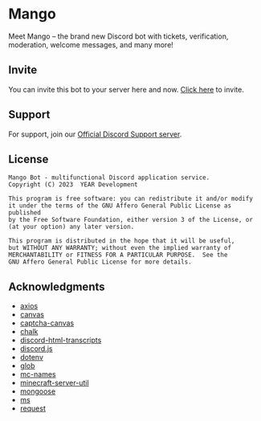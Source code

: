 # Mango

Meet Mango – the brand new Discord bot with tickets, verification, moderation, welcome messages, and many more!

## Invite

You can invite this bot to your server here and now. [Click here](https://discord.com/api/oauth2/authorize?client_id=950781887230664725&permissions=1494716116054&scope=applications.commands%20bot) to invite.

## Support

For support, join our [Official Discord Support server](https://discord.gg/B8Fs6Qe6Eq).

## License

    Mango Bot - multifunctional Discord application service.
    Copyright (C) 2023  YEAR Development

    This program is free software: you can redistribute it and/or modify
    it under the terms of the GNU Affero General Public License as published
    by the Free Software Foundation, either version 3 of the License, or
    (at your option) any later version.

    This program is distributed in the hope that it will be useful,
    but WITHOUT ANY WARRANTY; without even the implied warranty of
    MERCHANTABILITY or FITNESS FOR A PARTICULAR PURPOSE.  See the
    GNU Affero General Public License for more details.

## Acknowledgments

- [axios](https://github.com/axios/axios)
- [canvas](https://github.com/Automattic/node-canvas)
- [captcha-canvas](https://github.com/Shashank3736/captcha-canvas)
- [chalk](https://github.com/chalk/chalk)
- [discord-html-transcripts](https://github.com/ItzDerock/discord-html-transcripts)
- [discord.js](https://github.com/discordjs/discord.js)
- [dotenv](https://github.com/motdotla/dotenv)
- [glob](https://github.com/isaacs/node-glob)
- [mc-names](https://github.com/tekoh/mc-names)
- [minecraft-server-util](https://github.com/PassTheMayo/minecraft-server-util)
- [mongoose](https://github.com/Automattic/mongoose)
- [ms](https://github.com/vercel/ms)
- [request](https://github.com/request/request)
